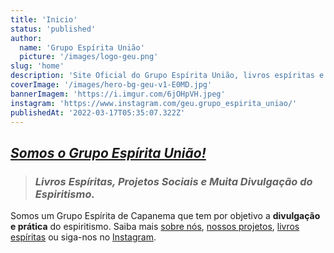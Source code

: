 ```yaml
---
title: 'Inicio'
status: 'published'
author:
  name: 'Grupo Espírita União'
  picture: '/images/logo-geu.png'
slug: 'home'
description: 'Site Oficial do Grupo Espírita União, livros espíritas e programação.'
coverImage: '/images/hero-bg-geu-v1-E0MD.jpg'
bannerImagem: 'https://i.imgur.com/6jOHpVH.jpeg'
instagram: 'https://www.instagram.com/geu.grupo_espirita_uniao/'
publishedAt: '2022-03-17T05:35:07.322Z'
---
```


## [***Somos o Grupo Espírita União!***](/)

> ### *Livros Espíritas, Projetos Sociais e Muita Divulgação do Espiritismo.*

Somos um Grupo Espírita de Capanema que tem por objetivo a **divulgação e prática** do espiritismo. Saiba mais [sobre nós](/sobre), [nossos projetos](/projetos-sociais), [livros espíritas](/biblioteca) ou siga-nos no [Instagram](https://www.instagram.com/geu.grupo_espirita_uniao/).